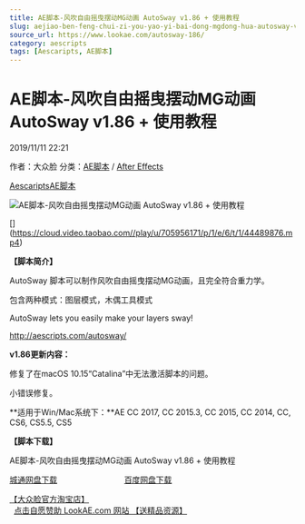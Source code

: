 ```yaml
---
title: AE脚本-风吹自由摇曳摆动MG动画 AutoSway v1.86 + 使用教程
slug: aejiao-ben-feng-chui-zi-you-yao-yi-bai-dong-mgdong-hua-autosway-v1-86-shi-yong-jiao-cheng
source_url: https://www.lookae.com/autosway-186/
category: aescripts
tags: [Aescaripts, AE脚本]
---
```

# AE脚本-风吹自由摇曳摆动MG动画 AutoSway v1.86 + 使用教程

2019/11/11 22:21

作者：大众脸
分类：[AE脚本](https://www.lookae.com/after-effects/aescripts/) / [After Effects](https://www.lookae.com/after-effects/)

[Aescaripts](https://www.lookae.com/tag/aescaripts/)[AE脚本](https://www.lookae.com/tag/ae%e8%84%9a%e6%9c%ac/)

![AE脚本-风吹自由摇曳摆动MG动画 AutoSway v1.86 + 使用教程](https://www.lookae.com/wp-content/uploads/2019/05/AutoSway.jpg "AE脚本-风吹自由摇曳摆动MG动画 AutoSway v1.86 + 使用教程-LookAE.com")

[﻿[﻿]("https://cloud.video.taobao.com//play/u/705956171/p/1/e/6/t/1/44489876.mp4)](https://cloud.video.taobao.com//play/u/705956171/p/1/e/6/t/1/44489876.mp4)

**【脚本简介】**

AutoSway 脚本可以制作风吹自由摇曳摆动MG动画，且完全符合重力学。

包含两种模式：图层模式，木偶工具模式

AutoSway lets you easily make your layers sway!

http://aescripts.com/autosway/

**v1.86更新内容：**

修复了在macOS 10.15“Catalina”中无法激活脚本的问题。

小错误修复。

**适用于Win/Mac系统下：**AE CC 2017, CC 2015.3, CC 2015, CC 2014, CC, CS6, CS5.5, CS5

**【脚本下载】**

AE脚本-风吹自由摇曳摆动MG动画 AutoSway v1.86 + 使用教程

[城通网盘下载](https://tc5.us/file/680462-406977753)                              [百度网盘下载](https://pan.baidu.com/s/1PYGOdHbfySgL6j3t8Ptnsw)

[【大众脸官方淘宝店】](https://lookae.taobao.com/)                [点击自愿赞助 LookAE.com 网站 【送精品资源】](https://www.lookae.com/sponsor/)
